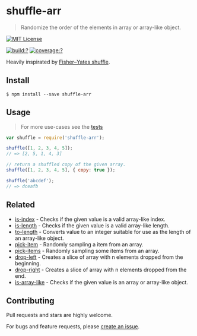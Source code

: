 # shuffle-arr

> Randomize the order of the elements in array or array-like object.

[![MIT License](https://img.shields.io/badge/license-MIT_License-green.svg?style=flat-square)](https://github.com/mock-end/shuffle-arr/blob/master/LICENSE)

[![build:?](https://img.shields.io/travis/mock-end/shuffle-arr/master.svg?style=flat-square)](https://travis-ci.org/mock-end/shuffle-arr)
[![coverage:?](https://img.shields.io/coveralls/mock-end/shuffle-arr/master.svg?style=flat-square)](https://coveralls.io/github/mock-end/shuffle-arr)


Heavily inspirated by [Fisher–Yates shuffle](https://en.wikipedia.org/wiki/Fisher%E2%80%93Yates_shuffle).


## Install

```
$ npm install --save shuffle-arr 
```


## Usage

> For more use-cases see the [tests](https://github.com/mock-end/shuffle-arr/blob/master/test/spec/index.js)


```js
var shuffle = require('shuffle-arr');

shuffle([1, 2, 3, 4, 5]);
// => [2, 5, 1, 4, 3]

// return a shuffled copy of the given array.
shuffle([1, 2, 3, 4, 5], { copy: true });

shuffle('abcdef');
// => dceafb
```


## Related

- [is-index](https://github.com/gearcase/is-index) - Checks if the given value is a valid array-like index.
- [is-length](https://github.com/gearcase/is-length) - Checks if the given value is a valid array-like length.
- [to-length](https://github.com/gearcase/to-length) - Converts value to an integer suitable for use as the length of an array-like object.
- [pick-item](https://github.com/mock-end/pick-item) - Randomly sampling a item from an array.
- [pick-items](https://github.com/mock-end/pick-items) - Randomly sampling some items from an array. 
- [drop-left](https://github.com/gearcase/drop-left) - Creates a slice of array with n elements dropped from the beginning.
- [drop-right](https://github.com/gearcase/drop-right) - Creates a slice of array with n elements dropped from the end.
- [is-array-like](https://github.com/gearcase/is-array-like) - Checks if the given value is an array or array-like object.


## Contributing

Pull requests and stars are highly welcome.

For bugs and feature requests, please [create an issue](https://github.com/mock-end/shuffle-arr/issues/new).
